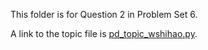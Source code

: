 This folder is for Question 2 in Problem Set 6.

A link to the topic file is [pd_topic_wshihao.py](./pd_topic_wshihao.py).
